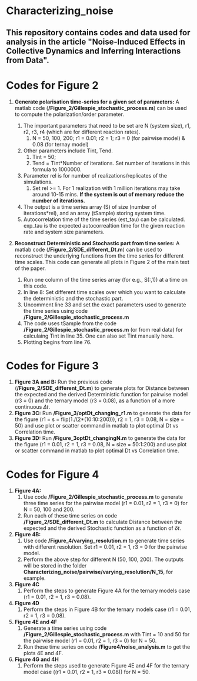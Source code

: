 # Characterizing_noise

## This repository contains codes and data used for analysis in the article "Noise-Induced Effects in Collective Dynamics and Inferring Interactions from Data".

# Codes for Figure 2

1. **Generate polarisation time-series for a given set of parameters:** A matlab code (__/Figure_2/Gillespie_stochastic_process.m__) can be used to compute the polarization/order parameter.
	1. The important parameters that need to be set are N (system size), r1, r2, r3, r4 (which are for different reaction rates).
		1. N = 50, 100, 200; r1 = 0.01; r2 = 1; r3 = 0 (for pairwise model) & 0.08 (for ternay model)
	2. Other parameters include Tint, Tend.
		1. Tint = 50; 
		2. Tend = Tint*Number of iterations. Set number of iterations in this formula to 1000000.
	3. Parameter rel is for number of realizations/replicates of the simulations. 
		1. Set rel >= 1. For 1 realization with 1 million iterations may take around 10-15 mins. **If the system is out of memory reduce the number of iterations.**
	4. The output is a time series array (S) of size (number of iterations*rel), and an array (tSample) storing system time.
	5. Autocorrelation time of the time series (est_tau) can be calculated. exp_tau is the expected autocorrealtion time for the given reaction rate and system size parameters.
	
2. **Reconstruct Deterministic and Stochastic part from time series:** A matlab code (__/Figure_2/SDE_different_Dt.m__) can be used to reconstruct the underlying functions from the time series for different time scales. This code can generate all plots in Figure 2 of the main text of the paper.
	1. Run one column of the time series array (for e.g., S(:,1)) at a time on this code.
	2. In line 8: Set different time scales over which you want to calculate the deterministic and the stochastic part.
	3. Uncomment line 33 and set the exact parameters used to generate the time series using code __/Figure_2/Gillespie_stochastic_process.m__
	4. The code uses tSample from the code __/Figure_2/Gillespie_stochastic_process.m__ (or from real data) for calculaing Tint in line 35. One can also set Tint manually here.
	5. Plotting begins from line 76.
	
# Codes for Figure 3

1. **Figure 3A and B:** Run the previous code (__/Figure_2/SDE_different_Dt.m__) to generate plots for Distance between the expected and the derived Deterministic function for pairwise model (r3 = 0) and the ternary model (r3 = 0.08), as a function of a more continuous $\Delta t$.
2. **Figure 3C:** Run __/Figure_3/optDt_changing_r1.m__ to generate the data for the figure (r1 = s = flip(1./(2*(10:10:200))), r2 = 1, r3 = 0.08, N = size = 50) and use plot or scatter command in matlab to plot optimal Dt vs Correlation time.
3. **Figure 3D:** Run __/Figure_3optDt_changingN.m__ to generate the data for the figure (r1 = 0.01, r2 = 1, r3 = 0.08, N = size = 50:1:200) and use plot or scatter command in matlab to plot optimal Dt vs Correlation time.

# Codes for Figure 4

1. **Figure 4A:** 
	1. Use code __/Figure_2/Gillespie_stochastic_process.m__ to generate three time series for the pairwise model (r1 = 0.01, r2 = 1, r3 = 0) for N = 50, 100 and 200.
	2. Run each of these time series on code __/Figure_2/SDE_different_Dt.m__ to calculate Distance between the expected and the derived Stochastic function as a function of $\delta t$.
2. **Figure 4B:**
	1. Use code __/Figure_4/varying_resolution.m__ to generate time series with different resolution. Set r1 = 0.01, r2 = 1, r3 = 0 for the pairwise model.
	2. Perform the above step for different N (50, 100, 200). The outputs will be stored in the folder __Characterizing_noise/pairwise/varying_resolution/N_15__, for example. 
3. **Figure 4C**
	1. Perform the steps to generate Figure 4A for the ternary models case (r1 = 0.01, r2 = 1, r3 = 0.08).
4. **Figure 4D**
	1. Perform the steps in Figure 4B for the ternary models case (r1 = 0.01, r2 = 1, r3 = 0.08).
5. **Figure 4E and 4F**
	1. Generate a time series using code __/Figure_2/Gillespie_stochastic_process.m__ with Tint = 10 and 50 for the pairwise model (r1 = 0.01, r2 = 1, r3 = 0) for N = 50.
	2. Run these time series on code __/Figure4/noise_analysis.m__ to get the plots 4E and 4F.
6. **Figure 4G and 4H**
	1. Perform the steps used to generate Figure 4E and 4F for the ternary model case ((r1 = 0.01, r2 = 1, r3 = 0.08)) for N = 50.
